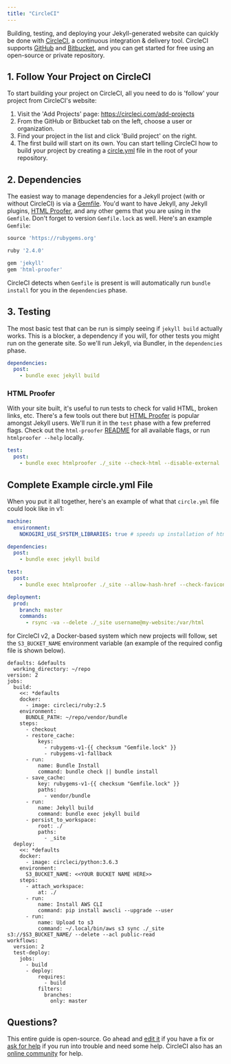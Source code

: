 ```yaml
---
title: "CircleCI"
---
```


Building, testing, and deploying your Jekyll-generated website can quickly be done with [CircleCI][0], a continuous integration & delivery tool. CircleCI supports [GitHub][1] and [Bitbucket][2], and you can get started for free using an open-source or private repository.

[0]: https://circleci.com/
[1]: https://github.com/
[2]: https://bitbucket.org/

## 1. Follow Your Project on CircleCI

To start building your project on CircleCI, all you need to do is 'follow' your project from CircleCI's website:

1. Visit the 'Add Projects' page: <https://circleci.com/add-projects>
1. From the GitHub or Bitbucket tab on the left, choose a user or organization.
1. Find your project in the list and click 'Build project' on the right.
1. The first build will start on its own. You can start telling CircleCI how to build your project by creating a [circle.yml][3] file in the root of your repository.

[3]: https://circleci.com/docs/configuration/

## 2. Dependencies

The easiest way to manage dependencies for a Jekyll project (with or without CircleCI) is via a [Gemfile][4]. You'd want to have Jekyll, any Jekyll plugins, [HTML Proofer](#html-proofer), and any other gems that you are using in the `Gemfile`. Don't forget to version `Gemfile.lock` as well. Here's an example `Gemfile`:

[4]: http://bundler.io/gemfile.html

```ruby
source 'https://rubygems.org'

ruby '2.4.0'

gem 'jekyll'
gem 'html-proofer'
```

CircleCI detects when `Gemfile` is present is will automatically run `bundle install` for you in the `dependencies` phase.

## 3. Testing

The most basic test that can be run is simply seeing if `jekyll build` actually works. This is a blocker, a dependency if you will,  for other tests you might run on the generate site. So we'll run Jekyll, via Bundler, in the `dependencies` phase.

```yaml
dependencies:
  post:
    - bundle exec jekyll build
```

### HTML Proofer

With your site built, it's useful to run tests to check for valid HTML, broken links, etc. There's a few tools out there but [HTML Proofer][5] is popular amongst Jekyll users. We'll run it in the `test` phase with a few preferred flags. Check out the `html-proofer` [README][6] for all available flags, or run `htmlproofer --help` locally.

[5]: https://github.com/gjtorikian/html-proofer
[6]: https://github.com/gjtorikian/html-proofer/blob/master/README.md#configuration

```yaml
test:
  post:
    - bundle exec htmlproofer ./_site --check-html --disable-external
```

## Complete Example circle.yml File

When you put it all together, here's an example of what that `circle.yml` file could look like in v1:

```yaml
machine:
  environment:
    NOKOGIRI_USE_SYSTEM_LIBRARIES: true # speeds up installation of html-proofer

dependencies:
  post:
    - bundle exec jekyll build

test:
  post:
    - bundle exec htmlproofer ./_site --allow-hash-href --check-favicon --check-html --disable-external

deployment:
  prod:
    branch: master
    commands:
      - rsync -va --delete ./_site username@my-website:/var/html
```

for CircleCI v2, a Docker-based system which new projects will follow, set the `S3_BUCKET_NAME` environment variable (an example of the required config file is shown below).

```
defaults: &defaults
  working_directory: ~/repo
version: 2
jobs:
  build:
    <<: *defaults
    docker:
      - image: circleci/ruby:2.5
    environment:
      BUNDLE_PATH: ~/repo/vendor/bundle
    steps:
      - checkout
      - restore_cache:
          keys:
            - rubygems-v1-{{ checksum "Gemfile.lock" }}
            - rubygems-v1-fallback
      - run:
          name: Bundle Install
          command: bundle check || bundle install
      - save_cache:
          key: rubygems-v1-{{ checksum "Gemfile.lock" }}
          paths:
            - vendor/bundle
      - run:
          name: Jekyll build
          command: bundle exec jekyll build
      - persist_to_workspace:
          root: ./
          paths:
            - _site
  deploy:
    <<: *defaults
    docker:
      - image: circleci/python:3.6.3
    environment:
      S3_BUCKET_NAME: <<YOUR BUCKET NAME HERE>>
    steps:
      - attach_workspace:
          at: ./
      - run:
          name: Install AWS CLI
          command: pip install awscli --upgrade --user
      - run:
          name: Upload to s3
          command: ~/.local/bin/aws s3 sync ./_site s3://$S3_BUCKET_NAME/ --delete --acl public-read
workflows:
  version: 2
  test-deploy:
    jobs:
      - build
      - deploy:
          requires:
            - build
          filters:
            branches:
              only: master
```

## Questions?

This entire guide is open-source. Go ahead and [edit it][7] if you have a fix or [ask for help][8] if you run into trouble and need some help. CircleCI also has an [online community][9] for help.

[7]: https://github.com/jekyll/jekyll/edit/master/docs/_docs/continuous-integration/circleci.md
[8]: https://jekyllrb.com/help/
[9]: https://discuss.circleci.com
